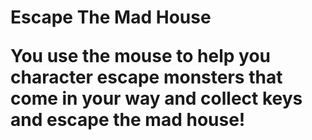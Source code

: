 <h1> Escape The Mad House</>
<p> You use the mouse to help you character escape monsters that come in your way and collect keys and escape the mad house! </p>
